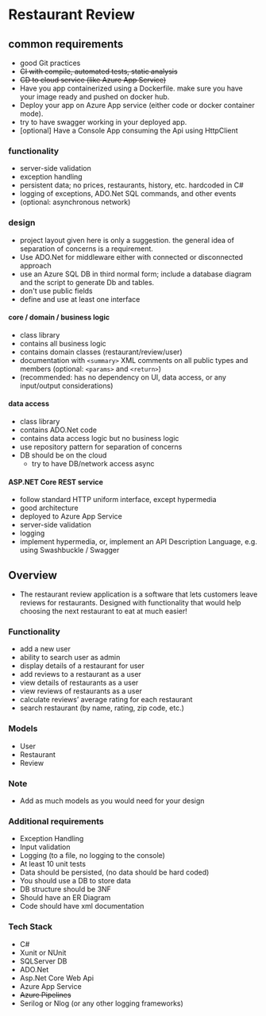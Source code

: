 # Restaurant Review 

## common requirements
* good Git practices
* ~~CI with compile, automated tests, static analysis~~
* ~~CD to cloud service (like Azure App Service)~~
* Have you app containerized using a Dockerfile. make sure you have your image ready and pushed on docker hub.
* Deploy your app on Azure App service (either code or docker container mode).
* try to have swagger working in your deployed app.
* [optional] Have a Console App consuming the Api using HttpClient

### functionality
* server-side validation
* exception handling
* persistent data; no prices, restaurants, history, etc. hardcoded in C#
* logging of exceptions, ADO.Net SQL commands, and other events
* (optional: asynchronous network)

### design
* project layout given here is only a suggestion. the general idea of
  separation of concerns is a requirement.
* Use ADO.Net for middleware either with connected or disconnected approach
* use an Azure SQL DB in third normal form; include a database diagram and the script to generate Db and tables.
* don't use public fields
* define and use at least one interface

#### core / domain / business logic
* class library
* contains all business logic
* contains domain classes (restaurant/review/user)
* documentation with `<summary>` XML comments on all public types and members (optional: `<params>` and `<return>`)
* (recommended: has no dependency on UI, data access, or any input/output considerations)

#### data access
* class library
* contains ADO.Net code
* contains data access logic but no business logic
* use repository pattern for separation of concerns
* DB should be on the cloud
    * try to have DB/network access async

#### ASP.NET Core REST service
* follow standard HTTP uniform interface, except hypermedia
* good architecture
* deployed to Azure App Service
* server-side validation
* logging
* implement hypermedia, or, implement an API Description Language, e.g. using Swashbuckle / Swagger

## Overview 

- The restaurant review application is a software that lets customers leave reviews for restaurants. Designed with functionality that would help choosing the next restaurant to eat at much easier! 

### Functionality 

- add a new user 
- ability to search user as admin
- display details of a restaurant for user
- add reviews to a restaurant as a user
- view details of restaurants as a user
- view reviews of restaurants as a user
- calculate reviews’ average rating for each restaurant 
- search restaurant (by name, rating, zip code, etc.) 

### Models 

- User 
- Restaurant 
- Review 

### Note 
- Add as much models as you would need for your design 

### Additional requirements 
- Exception Handling 
- Input validation 
- Logging (to a file, no logging to the console) 
- At least 10 unit tests 
- Data should be persisted, (no data should be hard coded) 
- You should use a DB to store data 
- DB structure should be 3NF 
- Should have an ER Diagram 
- Code should have xml documentation 

### Tech Stack 
- C# 
- Xunit or NUnit
- SQLServer DB 
- ADO.Net
- Asp.Net Core Web Api
- Azure App Service
- ~~Azure Pipelines~~
- Serilog or Nlog (or any other logging frameworks) 

 
